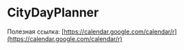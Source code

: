 # CityDayPlanner

Полезная ссылка: [https://calendar.google.com/calendar/r](https://calendar.google.com/calendar/r)

